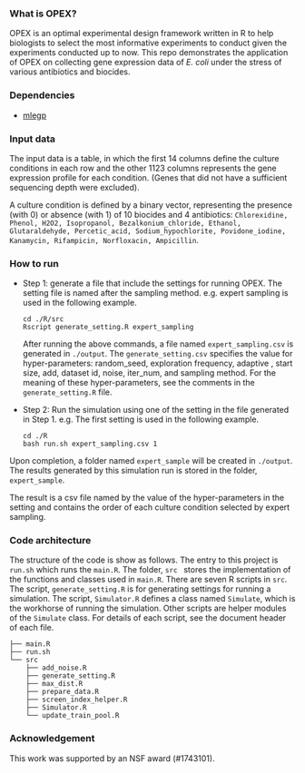 ### What is OPEX?

OPEX is an optimal experimental design framework written in R to help biologists to select the most informative experiments to conduct given the experiments conducted up to now. This repo demonstrates the application of OPEX on collecting gene expression data of <em>E. coli</em> under the stress of various antibiotics and biocides.

### Dependencies
* [mlegp](https://cran.r-project.org/web/packages/mlegp/index.html)

### Input data
The input data is a table, in which the first 14 columns define the culture conditions in each row and the other 1123 columns represents the gene expression profile for each condition. (Genes that did not have a sufficient sequencing depth were excluded). 

A culture condition is defined by a binary vector, representing the presence (with 0) or absence (with 1) of 10 biocides and 4 antibiotics: ```Chlorexidine, Phenol, H2O2, Isopropanol, Bezalkonium_chloride, Ethanol, Glutaraldehyde, Percetic_acid, Sodium_hypochlorite, Povidone_iodine, Kanamycin, Rifampicin, Norfloxacin, Ampicillin```.

### How to run
* Step 1: generate a file that include the settings for running OPEX. The setting file is named after the sampling method. e.g. expert sampling is used in the following example.
  ```
  cd ./R/src
  Rscript generate_setting.R expert_sampling
  ```
  After running the above commands, a file named ```expert_sampling.csv``` is generated in ```./output```. The ```generate_setting.csv``` specifies the value for hyper-parameters: random_seed, exploration frequency, adaptive , start size, add, dataset id, noise, iter_num, and sampling method. For the meaning of these hyper-parameters, see the comments in the ```generate_setting.R``` file.

* Step 2: Run the simulation using one of the setting in the file generated in Step 1. e.g. The first setting is used in the following example.
  ```
  cd ./R
  bash run.sh expert_sampling.csv 1
  ```

Upon completion, a folder named ```expert_sample``` will be created in ```./output```.  The results generated by this simulation run is stored in the folder, ```expert_sample```.

The result is a csv file named by the value of the hyper-parameters in the setting and contains the order of each culture condition selected by expert sampling.

### Code architecture
The structure of the code is show as follows. The entry to this project is ```run.sh``` which runs the ```main.R```. The folder, ```src ```  stores the implementation of the functions and classes used in ```main.R```.  There are seven R scripts in ```src```. The script, ```generate_setting.R``` is for generating settings for running a simulation. The script, ```Simulator.R``` defines a class named ```Simulate```, which is the workhorse of running the simulation. Other scripts are helper modules of the ```Simulate``` class. For details of each script, see the document header of each file.

```
├── main.R
├── run.sh
└── src
    ├── add_noise.R
    ├── generate_setting.R
    ├── max_dist.R
    ├── prepare_data.R
    ├── screen_index_helper.R
    ├── Simulator.R
    └── update_train_pool.R
```


### Acknowledgement
This work was supported by an NSF award (#1743101).


